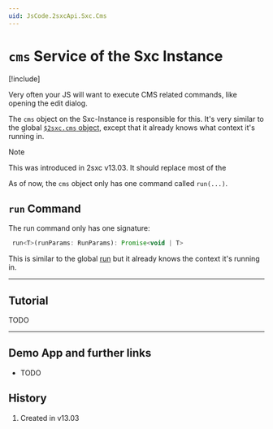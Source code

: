 ```yaml
---
uid: JsCode.2sxcApi.Sxc.Cms
---
```


# `cms` Service of the Sxc Instance

[!include[](~/pages/basics/stack/_shared-float-summary.md)]
<style>.context-box-summary .interact-2sxc { visibility: visible; } </style>

Very often your JS will want to execute CMS related commands, like opening the edit dialog. 

The `cms` object on the Sxc-Instance is responsible for this. 
It's very similar to the global [`$2sxc.cms` object](xref:JsCode.2sxcApi.$2sxc.Cms), except that it already knows what context it's running in. 

> [!NOTE]
> This was introduced in 2sxc v13.03.
> It should replace most of the 

As of now, the `cms` object only has one command called `run(...)`.

## `run` Command

The run command only has one signature:

```js
 run<T>(runParams: RunParams): Promise<void | T>
```

This is similar to the global [run](xref:JsCode.2sxcApi.$2sxc.Cms) but it already knows the context it's running in. 




---
## Tutorial

TODO

---

## Demo App and further links

* TODO

## History

1. Created in v13.03